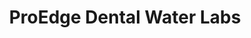 ---
title: "ProEdge Dental Water Labs"
url: /centennial/proedge-dental-water-labs/
shop: Sanitätshaus
---